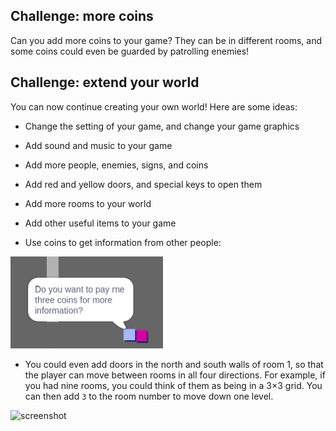 ## Challenge: more coins
Can you add more coins to your game? They can be in different rooms, and some coins could even be guarded by patrolling enemies!

## Challenge: extend your world
You can now continue creating your own world! Here are some ideas:

+ Change the setting of your game, and change your game graphics
+ Add sound and music to your game
+ Add more people, enemies, signs, and coins
+ Add red and yellow doors, and special keys to open them
+ Add more rooms to your world
+ Add other useful items to your game

+ Use coins to get information from other people:

![screenshot](images/world-bribe.png)

+ You could even add doors in the north and south walls of room 1, so that the player can move between rooms in all four directions. For example, if you had nine rooms, you could think of them as being in a 3×3 grid. You can then add `3` to the room number to move down one level.

![screenshot](images/world-north-south.png)
